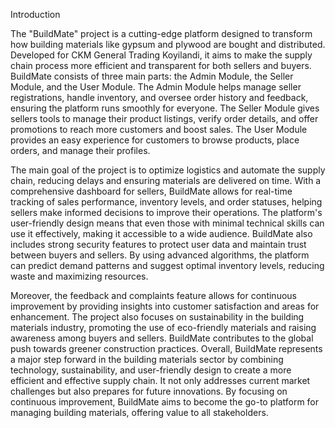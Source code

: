 Introduction

The "BuildMate" project is a cutting-edge platform designed to transform how building materials like gypsum and plywood are bought and distributed. Developed for CKM General Trading Koyilandi, it aims to make the supply chain process more efficient and transparent for both sellers and buyers. BuildMate consists of three main parts: the Admin Module, the Seller Module, and the User Module. The Admin Module helps manage seller registrations, handle inventory, and oversee order history and feedback, ensuring the platform runs smoothly for everyone. The Seller Module gives sellers tools to manage their product listings, verify order details, and offer promotions to reach more customers and boost sales. The User Module provides an easy experience for customers to browse products, place orders, and manage their profiles.

The main goal of the project is to optimize logistics and automate the supply chain, reducing delays and ensuring materials are delivered on time. With a comprehensive dashboard for sellers, BuildMate allows for real-time tracking of sales performance, inventory levels, and order statuses, helping sellers make informed decisions to improve their operations. The platform's user-friendly design means that even those with minimal technical skills can use it effectively, making it accessible to a wide audience. BuildMate also includes strong security features to protect user data and maintain trust between buyers and sellers. By using advanced algorithms, the platform can predict demand patterns and suggest optimal inventory levels, reducing waste and maximizing resources.

Moreover, the feedback and complaints feature allows for continuous improvement by providing insights into customer satisfaction and areas for enhancement. The project also focuses on sustainability in the building materials industry, promoting the use of eco-friendly materials and raising awareness among buyers and sellers. BuildMate contributes to the global push towards greener construction practices. Overall, BuildMate represents a major step forward in the building materials sector by combining technology, sustainability, and user-friendly design to create a more efficient and effective supply chain. It not only addresses current market challenges but also prepares for future innovations. By focusing on continuous improvement, BuildMate aims to become the go-to platform for managing building materials, offering value to all stakeholders.
